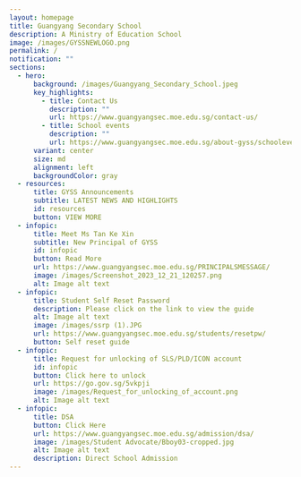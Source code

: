 ```yaml
---
layout: homepage
title: Guangyang Secondary School
description: A Ministry of Education School
image: /images/GYSSNEWLOGO.png
permalink: /
notification: ""
sections:
  - hero:
      background: /images/Guangyang_Secondary_School.jpeg
      key_highlights:
        - title: Contact Us
          description: ""
          url: https://www.guangyangsec.moe.edu.sg/contact-us/
        - title: School events
          description: ""
          url: https://www.guangyangsec.moe.edu.sg/about-gyss/schoolevents/
      variant: center
      size: md
      alignment: left
      backgroundColor: gray
  - resources:
      title: GYSS Announcements
      subtitle: LATEST NEWS AND HIGHLIGHTS
      id: resources
      button: VIEW MORE
  - infopic:
      title: Meet Ms Tan Ke Xin
      subtitle: New Principal of GYSS
      id: infopic
      button: Read More
      url: https://www.guangyangsec.moe.edu.sg/PRINCIPALSMESSAGE/
      image: /images/Screenshot_2023_12_21_120257.png
      alt: Image alt text
  - infopic:
      title: Student Self Reset Password
      description: Please click on the link to view the guide
      alt: Image alt text
      image: /images/ssrp (1).JPG
      url: https://www.guangyangsec.moe.edu.sg/students/resetpw/
      button: Self reset guide
  - infopic:
      title: Request for unlocking of SLS/PLD/ICON account
      id: infopic
      button: Click here to unlock
      url: https://go.gov.sg/5vkpji
      image: /images/Request_for_unlocking_of_account.png
      alt: Image alt text
  - infopic:
      title: DSA
      button: Click Here
      url: https://www.guangyangsec.moe.edu.sg/admission/dsa/
      image: /images/Student Advocate/Bboy03-cropped.jpg
      alt: Image alt text
      description: Direct School Admission
---
```

